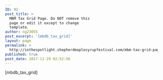 ```yaml
---
ID: 92
post_title: >
  MBM Tax Grid Page. Do NOT remove this
  page or edit it except to change
  template.
author: ng23055
post_excerpt: '[mbdb_tax_grid]'
layout: page
permalink: >
  http://inthespotlight.shepherdmaplesyrupfestival.com/mbm-tax-grid-page-do-not-remove-this-page-or-edit-it-except-to-change-template-2
published: true
post_date: 2017-11-29 02:52:56
---
```

[mbdb_tax_grid]